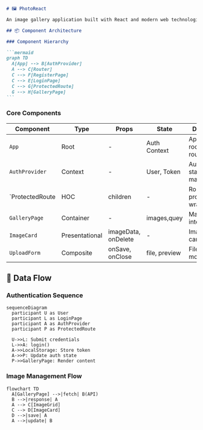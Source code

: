 ````markdown
# 🖼️ PhotoReact 

An image gallery application built with React and modern web technologies.

## 📦 Component Architecture

### Component Hierarchy

```mermaid
graph TD
  A[App] --> B[AuthProvider]
  A --> C[Router]
  C --> F[RegisterPage]
  C --> E[LoginPage]
  C --> G[ProtectedRoute]
  G --> H[GalleryPage] 
```
````

### Core Components

| Component       | Type           | Props               | State         | Description                         |
| --------------- | -------------- | ------------------- | ------------- | ----------------------------------- |
| `App`           | Root           | -                   | Auth Context  | Application root with router config |
| `AuthProvider`  | Context        | -                   | User, Token   | Authentication state management     |
| `ProtectedRoute | HOC            | children            | -             | Route protection wrapper            |
| `GalleryPage`   | Container      | -                   | images,quey   | Main gallery interface              |
| `ImageCard`     | Presentational | imageData, onDelete | -             | Image display card                  |
| `UploadForm`    | Composite      | onSave, onClose     | file, preview | File upload modal                   |

## 🔄 Data Flow

### Authentication Sequence

```mermaid
sequenceDiagram
  participant U as User
  participant L as LoginPage
  participant A as AuthProvider
  participant P as ProtectedRoute

  U->>L: Submit credentials
  L->>A: login()
  A->>LocalStorage: Store token
  A->>P: Update auth state
  P->>GalleryPage: Render content
```

### Image Management Flow

```mermaid
flowchart TD
  A[GalleryPage] -->|fetch| B(API)
  B -->|response| A
  A --> C[ImageGrid]
  C --> D[ImageCard]
  D -->|save| A
  A -->|update| B
```
